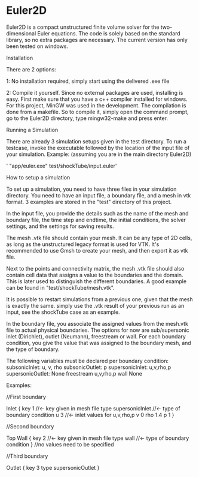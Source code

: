 # Euler2D

Euler2D is a compact unstructured finite volume solver for the two-dimensional Euler equations. The code is solely based on the standard library, so no extra packages are necessary. The current version has only been tested on windows.

Installation

There are 2 options:

1: No installation required, simply start using the delivered .exe file

2: Compile it yourself. Since no external packages are used, installing is easy. First make sure that you have a c++ compiler installed for windows. For this project, MinGW was used in the development. The compilation is done from a makefile. So to compile it, simply open the command prompt, go to the Euler2D directory, type mingw32-make and press enter.


Running a Simulation

There are already 3 simulation setups given in the test directory. To run a testcase, invoke the executable followed by the location of the input file of your simulation. Example: (assuming you are in the main directory Euler2D)

' "app/euler.exe" test/shockTube/input.euler'

How to setup a simulation

To set up a simulation, you need to have three files in your simulation directory. You need to have an input file, a boundary file, and a mesh in vtk format. 3 examples are stored in the "test" directory of this project.

In the input file, you provide the details such as the name of the mesh and boundary file, the time step and endtime, the initial conditions, the solver settings, and the settings for saving results. 

The mesh .vtk file should contain your mesh. It can be any type of 2D cells, as long as the unstructured legacy format is used for VTK. It's recommended to use Gmsh to create your mesh, and then export it as vtk file. 

Next to the points and connectivity matrix, the mesh .vtk file should also contain cell data that assigns a value to the boundaries and the domain. This is later used to distinguish the different boundaries. A good example can be found in "test/shockTube/mesh.vtk".  

It is possible to restart simulations from a previous one, given that the mesh is exactly the same. simply use the .vtk result of your previous run as an input, see the shockTube case as an example.


In the boundary file, you associate the assigned values from the mesh.vtk file to actual physical boundaries. The options for now are sub/supersonic inlet (Dirichlet), outlet (Neumann), freestream or wall. For each boundary condition, you give the value that was assigned to the boundary mesh, and the type of boundary. 

The following variables must be declared per boundary condition:
subsonicInlet: 		u, v, rho
subsonicOutlet: 	p
supersonicInlet:	u,v,rho,p
supersonicOutlet:	None
freestream		u,v,rho,p
wall			None


Examples:

//First boundary

Inlet
{
key   1			//<- key given in mesh file
type  supersonicInlet	//<- type of boundary condition
u     3			//<- inlet values for u,v,rho,p
v     0
rho   1.4
p     1
}

//Second boundary

Top Wall
{
key   2			//<- key given in mesh file
type  wall		//<- type of boundary condition
}			//no values need to be specified

//Third boundary

Outlet
{
key   3
type  supersonicOutlet
}


